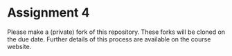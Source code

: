 # Assignment 4

Please make a (private) fork of this repository. These forks will be cloned on the due date. Further details of this process are available on the course website.
